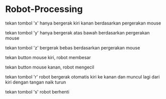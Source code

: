 # Robot-Processing

tekan tombol 'x' hanya bergerak kiri kanan berdasarkan pergerakan mouse

tekan tombol 'y' hanya bergerak atas bawah berdasarkan pergerakan mouse

tekan tombol 'z' bergerak bebas berdasarkan pergerakan mouse

tekan button mouse kiri, robot membesar

tekan button mouse kanan, robot mengecil

tekan tombol 'r' robot bergerak otomatis kiri ke kanan dan muncul lagi dari kiri dengan tangan naik turun

tekan tombol 's' robot berhenti
